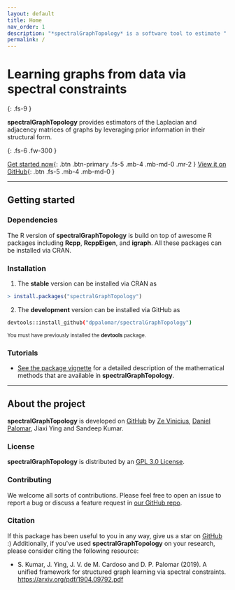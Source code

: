 ```yaml
---
layout: default
title: Home
nav_order: 1
description: "*spectralGraphTopology* is a software tool to estimate "
permalink: /
---
```


# Learning graphs from data via spectral constraints
{: .fs-9 }

**spectralGraphTopology** provides estimators of the Laplacian and adjacency matrices of
graphs by leveraging prior information in their structural form.

{: .fs-6 .fw-300 }

[Get started now](#getting-started){: .btn .btn-primary .fs-5 .mb-4 .mb-md-0 .mr-2 } [View it on GitHub](https://github.com/dppalomar/spectralGraphTopology){: .btn .fs-5 .mb-4 .mb-md-0 }

---

## Getting started

### Dependencies

The R version of **spectralGraphTopology** is build on top of awesome R packages including **Rcpp**,
**RcppEigen**, and **igraph**. All these packages can be installed via CRAN.

### Installation

1. The **stable** version can be installed via CRAN as
```r
> install.packages("spectralGraphTopology")
```

2. The **development** version can be installed via GitHub as
```bash
devtools::install_github("dppalomar/spectralGraphTopology")
```
<small>You must have previously installed the **devtools** package.</small>


### Tutorials

- [See the package vignette](https://cran.r-project.org/web/packages/spectralGraphTopology/vignettes/SpectralGraphTopology.html) for a detailed description of the mathematical methods that are available in **spectralGraphTopology**.

---

## About the project

**spectralGraphTopology** is developed on [GitHub](http://github.com/dppalomar/spectralGraphTopology)
by [Ze Vinicius](http://mirca.github.io), [Daniel Palomar](http://www.danielppalomar.com), Jiaxi Ying
and Sandeep Kumar.

### License

**spectralGraphTopology** is distributed by an
[GPL 3.0 License](https://github.com/dppalomar/spectralGraphTopology/blob/master/LICENSE).

### Contributing

We welcome all sorts of contributions. Please feel free to open an issue to report a bug or discuss a feature request in [our GitHub repo](https://github.com/dppalomar/spectralGraphTopology).

### Citation

If this package has been useful to you in any way, give us a star on [GitHub](http://github.com/dppalomar/spectralGraphTopology) :)
Additionally, if you've used **spectralGraphTopology** on your research, please consider citing the following resource:

- S. Kumar, J. Ying, J. V. de M. Cardoso and D. P. Palomar (2019). A unified framework for structured graph learning
  via spectral constraints. https://arxiv.org/pdf/1904.09792.pdf
